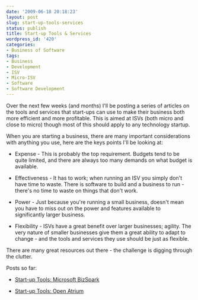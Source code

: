 ```yaml
---
date: '2009-06-18 20:18:23'
layout: post
slug: start-up-tools-services
status: publish
title: Start-up Tools & Services
wordpress_id: '420'
categories:
- Business of Software
tags:
- Business
- Development
- ISV
- Micro-ISV
- Software
- Software Development
---
```


Over the next few weeks (and months) I'll be posting a series of articles on the tools and services that start-ups can use to make their business both more efficient and more profitable. This is aimed at ISVs (both micro and close to micro) though most of this should apply to any technology startup.

When you are starting a business, there are many important considerations with anything you use, here are the keys points I'll be looking at:



	
  * Expense - This is probably the top requirement. Budgets tend to be quite limited, and there are always too many demands on what budget is available.

	
  * Effectiveness - It has to work; when running an ISV you simply don't have time to waste. There is software to build and a business to run - there's no time to waste on things that don't work.

	
  * Power - Just because you're running a small business, doesn't mean you have to miss out on the power and features available to significantly larger business.

	
  * Flexibility - ISVs have a great benefit over larger businesses; agility. The very nature of smaller businesses give them a great ability to adapt to change - and the tools and services they use should be just as flexible.


There are many great resources out there - the challenge is digging through the clutter.

Posts so far:

	
  * [Start-up Tools: Microsoft BizSpark](http://adamcaudill.com/2009/07/18/start-up-tools-microsoft-bizspark/)

	
  * [Start-up Tools: Open Atrium](http://adamcaudill.com/2009/07/18/start-up-tools-open-atrium/)


